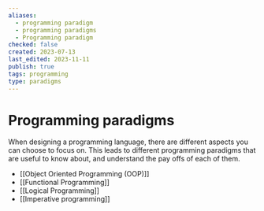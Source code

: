 ```yaml
---
aliases:
  - programming paradigm
  - programming paradigms
  - Programming paradigm
checked: false
created: 2023-07-13
last_edited: 2023-11-11
publish: true
tags: programming
type: paradigms
---
```

# Programming paradigms

When designing a programming language, there are different aspects you can choose to focus on. This leads to different programming paradigms that are useful to know about, and understand the pay offs of each of them.

- [[Object Oriented Programming (OOP)]]
- [[Functional Programming]]
- [[Logical Programming]]
- [[Imperative programming]]
